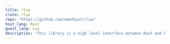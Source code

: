```yaml
---
title: rlua
crate: rlua
repo: "https://github.com/amethyst/rlua"
host_lang: Rust
guest_lang: Lua
description: "This library is a high level interface between Rust and Lua. Its goal is to be an easy to use, practical, flexible, and safe API between Rust and Lua."
---
```



